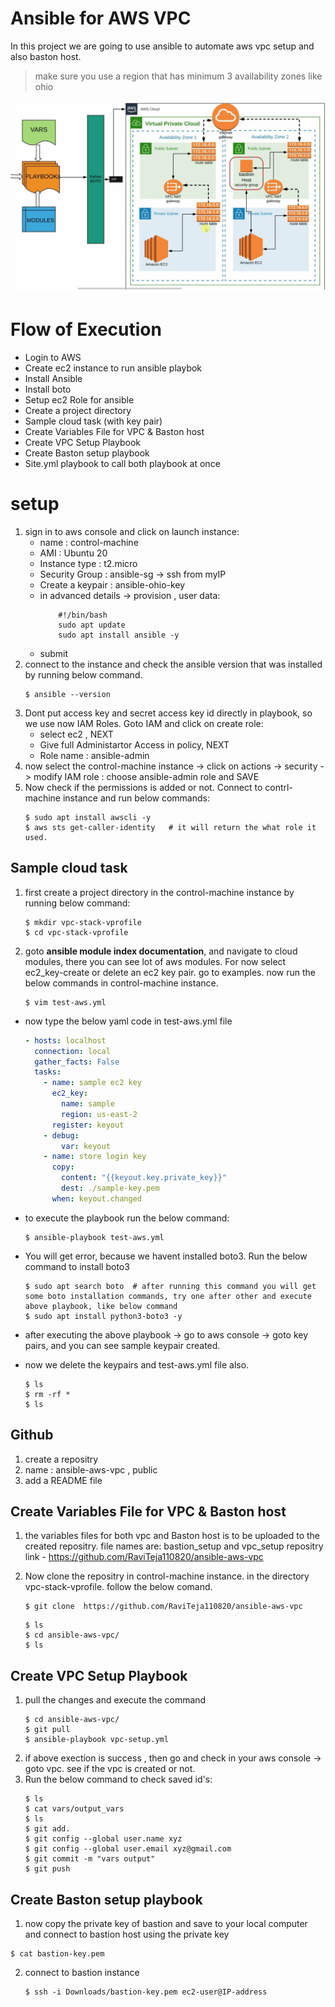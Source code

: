 # Ansible for AWS VPC

In this project we are going to use ansible to automate aws vpc setup and also baston host. 
> make sure you use a region that has minimum 3 availability zones like ohio

![Architecture](./images/architecture.jpg)

# Flow of Execution

* Login to AWS
* Create ec2 instance to run ansible playbok
* Install Ansible
* Install boto
* Setup ec2 Role for ansible
* Create a project directory
* Sample cloud task (with key pair)
* Create Variables File for VPC & Baston host
* Create VPC Setup Playbook
* Create Baston setup playbook
* Site.yml playbook to call both playbook at once

# setup
1. sign in to aws console and click on launch instance:
    * name : control-machine
    * AMI : Ubuntu 20
    * Instance type : t2.micro
    * Security Group : ansible-sg -> ssh from myIP
    * Create a keypair : ansible-ohio-key
    * in advanced details -> provision , user data:
        ```console
            #!/bin/bash
            sudo apt update
            sudo apt install ansible -y
        ```
    * submit
2. connect to the instance and check the ansible version that was installed by running below command.
   ```console
   $ ansible --version
   ```
3. Dont put access key and secret access key id directly in playbook, so we use now IAM Roles. Goto IAM and click on create role:
     *  select ec2 , NEXT
     *  Give full Administartor Access in policy, NEXT
     *  Role name : ansible-admin
4. now select the control-machine instance -> click on actions -> security -> modify IAM role : choose ansible-admin role and SAVE
5. Now check if the permissions is added or not.  Connect to contrl-machine instance and run below commands:
    ```console
    $ sudo apt install awscli -y
    $ aws sts get-caller-identity   # it will return the what role it used.
    ```
## Sample cloud task
1. first create a project directory in the control-machine instance by running below command:
   ```console
   $ mkdir vpc-stack-vprofile
   $ cd vpc-stack-vprofile
   ```

2. goto **ansible module index documentation**, and navigate to cloud modules, there you can see lot of aws modules. For now select ec2_key-create or delete an ec2 key pair. go to examples. now run the below commands in control-machine instance.
   ```console
   $ vim test-aws.yml
   ```
* now type the below yaml code in test-aws.yml file
    ```yaml
    - hosts: localhost
      connection: local
      gather_facts: False
      tasks:
        - name: sample ec2 key
          ec2_key:
            name: sample
            region: us-east-2
          register: keyout
        - debug:
            var: keyout
        - name: store login key
          copy:
            content: "{{keyout.key.private_key}}"
            dest: ./sample-key.pem
          when: keyout.changed
    ```
* to execute the playbook run the below command:
    ```console
    $ ansible-playbook test-aws.yml
    ```
* You will get error, because we havent installed boto3. Run the below command to install boto3
    ```console
    $ sudo apt search boto  # after running this command you will get some boto installation commands, try one after other and execute above playbook, like below command
    $ sudo apt install python3-boto3 -y
    ```
* after executing the above playbook -> go to aws console -> goto key pairs, and you can see sample keypair created.
  
* now we delete the keypairs and test-aws.yml file also.
  ```console
  $ ls
  $ rm -rf *
  $ ls
  ```

## Github

1. create a repositry
2. name : ansible-aws-vpc , public
3. add a README file

## Create Variables File for VPC & Baston host
1. the variables files for both vpc and Baston host is to be uploaded to the created repositry. file names are: bastion_setup and vpc_setup
  repositry link - https://github.com/RaviTeja110820/ansible-aws-vpc

2. Now clone the repositry in control-machine instance. in the directory vpc-stack-vprofile. follow the below comand.
   ```console
   $ git clone  https://github.com/RaviTeja110820/ansible-aws-vpc
   ```
   ```console
   $ ls
   $ cd ansible-aws-vpc/
   $ ls
   ```
## Create VPC Setup Playbook
1. pull the changes and execute the command
   ```console
   $ cd ansible-aws-vpc/
   $ git pull
   $ ansible-playbook vpc-setup.yml
   ```
2. if above exection is success , then go and check in your aws console -> goto vpc. see if the vpc is created or not.
3. Run the below command to check saved id's:
   ```console
   $ ls
   $ cat vars/output_vars
   $ ls
   $ git add. 
   $ git config --global user.name xyz
   $ git config --global user.email xyz@gmail.com
   $ git commit -m "vars output"
   $ git push
   ```

## Create Baston setup playbook
1. now copy the private key of bastion and save to your local computer and connect to bastion host using the private key 
 
 ```console
 $ cat bastion-key.pem
 ```
2. connect to bastion instance
   ```console
   $ ssh -i Downloads/bastion-key.pem ec2-user@IP-address
   ```